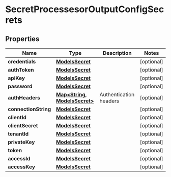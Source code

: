 

# SecretProcessesorOutputConfigSecrets


## Properties

| Name | Type | Description | Notes |
|------------ | ------------- | ------------- | -------------|
|**credentials** | [**ModelsSecret**](ModelsSecret.md) |  |  [optional] |
|**authToken** | [**ModelsSecret**](ModelsSecret.md) |  |  [optional] |
|**apiKey** | [**ModelsSecret**](ModelsSecret.md) |  |  [optional] |
|**password** | [**ModelsSecret**](ModelsSecret.md) |  |  [optional] |
|**authHeaders** | [**Map&lt;String, ModelsSecret&gt;**](ModelsSecret.md) | Authentication headers |  [optional] |
|**connectionString** | [**ModelsSecret**](ModelsSecret.md) |  |  [optional] |
|**clientId** | [**ModelsSecret**](ModelsSecret.md) |  |  [optional] |
|**clientSecret** | [**ModelsSecret**](ModelsSecret.md) |  |  [optional] |
|**tenantId** | [**ModelsSecret**](ModelsSecret.md) |  |  [optional] |
|**privateKey** | [**ModelsSecret**](ModelsSecret.md) |  |  [optional] |
|**token** | [**ModelsSecret**](ModelsSecret.md) |  |  [optional] |
|**accessId** | [**ModelsSecret**](ModelsSecret.md) |  |  [optional] |
|**accessKey** | [**ModelsSecret**](ModelsSecret.md) |  |  [optional] |



